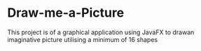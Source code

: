 # Draw-me-a-Picture
This project is of a graphical application using JavaFX to drawan imaginative picture utilising a minimum of 16 shapes
